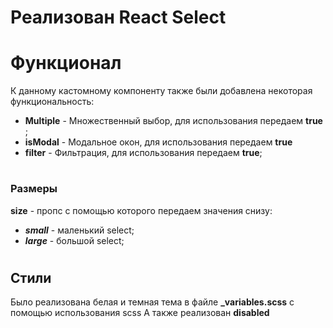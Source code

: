 # Реализован React Select

#

# Функционал

К данному кастомному компоненту также были добавлена некоторая функциональность:

- **Multiple** - Множественный выбор, для использования передаем **true** ;
- **isModal** - Модальное окон, для использования передаем **true**
- **filter** - Фильтрация, для использования передаем **true**;

#

### Размеры

**size** - пропс с помощью которого передаем значения снизу:

- _**small**_ - маленький select;
- _**large**_ - большой select;

#

## Стили

Было реализована белая и темная тема в файле **\_variables.scss** с помощью использования scss
А также реализован **disabled**
